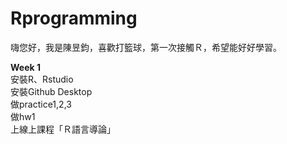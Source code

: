 # Rprogramming

嗨您好，我是陳昱鈞，喜歡打籃球，第一次接觸Ｒ，希望能好好學習。

**Week 1**  
安裝R、Rstudio  
安裝Github Desktop  
做practice1,2,3  
做hw1  
上線上課程「Ｒ語言導論」  
